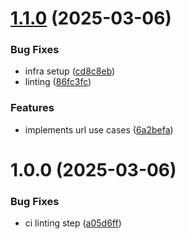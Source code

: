 # [1.1.0](https://github.com/Bellorico323/teddy-open-finance/compare/v1.0.0...v1.1.0) (2025-03-06)


### Bug Fixes

* infra setup ([cd8c8eb](https://github.com/Bellorico323/teddy-open-finance/commit/cd8c8eb64bfd8aaed6854b0471a81e59d252308e))
* linting ([86fc3fc](https://github.com/Bellorico323/teddy-open-finance/commit/86fc3fca1de99565285811014544c7252b89e09d))


### Features

* implements url use cases ([6a2befa](https://github.com/Bellorico323/teddy-open-finance/commit/6a2befad7826bbd024b278ffce230a2e0c6ac30e))

# 1.0.0 (2025-03-06)


### Bug Fixes

* ci linting step ([a05d6ff](https://github.com/Bellorico323/teddy-open-finance/commit/a05d6ff4f200f63d5905cc9e093a74efda226cee))
